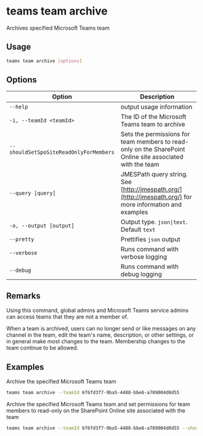 # teams team archive

Archives specified Microsoft Teams team

## Usage

```sh
teams team archive [options]
```

## Options

Option|Description
------|-----------
`--help`|output usage information
`-i, --teamId <teamId>`|The ID of the Microsoft Teams team to archive
`--shouldSetSpoSiteReadOnlyForMembers`|Sets the permissions for team members to read-only on the SharePoint Online site associated with the team
`--query [query]`|JMESPath query string. See [http://jmespath.org/](http://jmespath.org/) for more information and examples
`-o, --output [output]`|Output type. `json\|text`. Default `text`
`--pretty`|Prettifies `json` output
`--verbose`|Runs command with verbose logging
`--debug`|Runs command with debug logging

## Remarks

Using this command, global admins and Microsoft Teams service admins can access teams that they are not a member of.

When a team is archived, users can no longer send or like messages on any channel in the team, edit the team's name, description, or other settings, or in general make most changes to the team. Membership changes to the team continue to be allowed.

## Examples

Archive the specified Microsoft Teams team

```sh
teams team archive --teamId 6f6fd3f7-9ba5-4488-bbe6-a789004d0d55
```

Archive the specified Microsoft Teams team and set permissions for team members to read-only on the SharePoint Online site associated with the team

```sh
teams team archive --teamId 6f6fd3f7-9ba5-4488-bbe6-a789004d0d55 --shouldSetSpoSiteReadOnlyForMembers
```